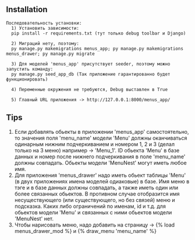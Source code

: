 ## Installation
```
Последовательность установки:
  1) Установить зависимости: 
  pip install -r requirements.txt (тут только debug toolbar и Django)
  
  2) Миграций нету, поэтому:
  py manage.py makemigrations menus_app; py manage.py makemigrations menus_drawer; py manage.py migrate

  3) Для моделей 'menus_app' присутствует seeder, поэтому можно запустить команду:
  py manage.py seed_app_db (Так приложение гарантированно будет функционировать)

  4) Переменные окружения не требуются, Debug выставлен в True

  5) Главный URL приложения -> http://127.0.0.1:8000/menus_app/
```

## Tips
1) Если добавлять обьекты в приложении 'menus_app' самостоятельно, то значения поля 'menu_name' модели 
'Menu' должны оканчиваться одинарным нижним подчеркиванием и номером 1, 2 и 3 (делал только на 3 меню)
например -> 'Menu_1'. ID обьекта 'Menu' в базе данных и номер после нижнего подчеркивания 
в поле 'menu_name' должны совпадать. Обьекты модели 'MenuNest' могут иметь любое имя.
2) Для приложения 'menus_drawer' надо иметь обьект таблицы 'Menu' (в двух приложениях имена моделей одиаковые)
в базе. Имя меню в тэге и в базе данных должны совпадать, а также иметь один или более связанных обьектов. В противном случае отобразится имя несуществующего (или существующего, но без связей) меню и подсказка. Каких либо ограничений по именам, id и т.д. для обьектов модели 'Menu' и связанных с ними обьектов модели 'MenuNest' нет.
3) Чтобы нарисовать меню, надо добавить на страницу -> {% load menus_drawer_mod %} и {% draw_menu 'menu_name' %}